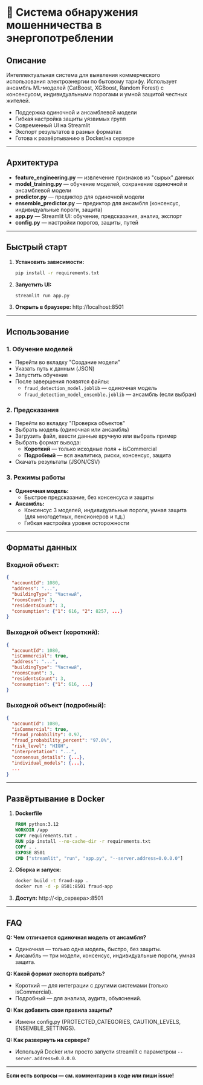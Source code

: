 # 🚀 Система обнаружения мошенничества в энергопотреблении

## Описание

Интеллектуальная система для выявления коммерческого использования электроэнергии по бытовому тарифу. Использует ансамбль ML-моделей (CatBoost, XGBoost, Random Forest) с консенсусом, индивидуальными порогами и умной защитой честных жителей.

-   Поддержка одиночной и ансамблевой модели
-   Гибкая настройка защиты уязвимых групп
-   Современный UI на Streamlit
-   Экспорт результатов в разных форматах
-   Готова к развёртыванию в Docker/на сервере

---

## Архитектура

-   **feature_engineering.py** — извлечение признаков из "сырых" данных
-   **model_training.py** — обучение моделей, сохранение одиночной и ансамблевой модели
-   **predictor.py** — предиктор для одиночной модели
-   **ensemble_predictor.py** — предиктор для ансамбля (консенсус, индивидуальные пороги, защита)
-   **app.py** — Streamlit UI: обучение, предсказания, анализ, экспорт
-   **config.py** — настройки порогов, защиты, путей

---

## Быстрый старт

1. **Установить зависимости:**
    ```bash
    pip install -r requirements.txt
    ```
2. **Запустить UI:**
    ```bash
    streamlit run app.py
    ```
3. **Открыть в браузере:**
   http://localhost:8501

---

## Использование

### 1. Обучение моделей

-   Перейти во вкладку "Создание модели"
-   Указать путь к данным (JSON)
-   Запустить обучение
-   После завершения появятся файлы:
    -   `fraud_detection_model.joblib` — одиночная модель
    -   `fraud_detection_model_ensemble.joblib` — ансамбль (если выбран)

### 2. Предсказания

-   Перейти во вкладку "Проверка объектов"
-   Выбрать модель (одиночная или ансамбль)
-   Загрузить файл, ввести данные вручную или выбрать пример
-   Выбрать формат вывода:
    -   **Короткий** — только исходные поля + isCommercial
    -   **Подробный** — вся аналитика, риски, консенсус, защита
-   Скачать результаты (JSON/CSV)

### 3. Режимы работы

-   **Одиночная модель:**
    -   Быстрое предсказание, без консенсуса и защиты
-   **Ансамбль:**
    -   Консенсус 3 моделей, индивидуальные пороги, умная защита (для многодетных, пенсионеров и т.д.)
    -   Гибкая настройка уровня осторожности

---

## Форматы данных

### Входной объект:

```json
{
  "accountId": 1080,
  "address": "...",
  "buildingType": "Частный",
  "roomsCount": 3,
  "residentsCount": 3,
  "consumption": {"1": 616, "2": 8257, ...}
}
```

### Выходной объект (короткий):

```json
{
  "accountId": 1080,
  "isCommercial": true,
  "address": "...",
  "buildingType": "Частный",
  "roomsCount": 3,
  "residentsCount": 3,
  "consumption": {"1": 616, ...}
}
```

### Выходной объект (подробный):

```json
{
  "accountId": 1080,
  "isCommercial": true,
  "fraud_probability": 0.97,
  "fraud_probability_percent": "97.0%",
  "risk_level": "HIGH",
  "interpretation": "...",
  "consensus_details": {...},
  "individual_models": {...},
  ...
}
```

---

## Развёртывание в Docker

1. **Dockerfile**
    ```dockerfile
    FROM python:3.12
    WORKDIR /app
    COPY requirements.txt .
    RUN pip install --no-cache-dir -r requirements.txt
    COPY . .
    EXPOSE 8501
    CMD ["streamlit", "run", "app.py", "--server.address=0.0.0.0"]
    ```
2. **Сборка и запуск:**
    ```bash
    docker build -t fraud-app .
    docker run -d -p 8501:8501 fraud-app
    ```
3. **Доступ:**
   http://<ip_сервера>:8501

---

## FAQ

**Q: Чем отличается одиночная модель от ансамбля?**

-   Одиночная — только одна модель, быстро, без защиты.
-   Ансамбль — три модели, консенсус, индивидуальные пороги, умная защита.

**Q: Какой формат экспорта выбрать?**

-   Короткий — для интеграции с другими системами (только isCommercial).
-   Подробный — для анализа, аудита, объяснений.

**Q: Как добавить свои правила защиты?**

-   Измени config.py (PROTECTED_CATEGORIES, CAUTION_LEVELS, ENSEMBLE_SETTINGS).

**Q: Как развернуть на сервере?**

-   Используй Docker или просто запусти streamlit с параметром `--server.address=0.0.0.0`.

---

**Если есть вопросы — см. комментарии в коде или пиши issue!**
